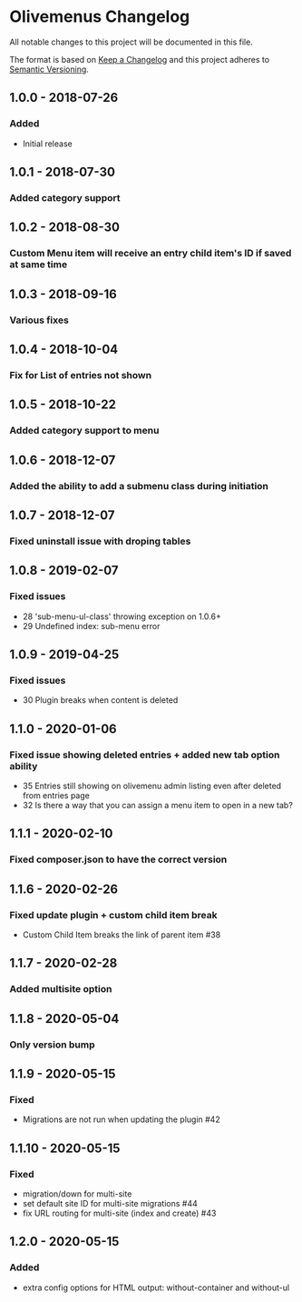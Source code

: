 # Olivemenus Changelog

All notable changes to this project will be documented in this file.

The format is based on [Keep a Changelog](http://keepachangelog.com/) and this project adheres to [Semantic Versioning](http://semver.org/).

## 1.0.0 - 2018-07-26
### Added
- Initial release

## 1.0.1 - 2018-07-30
### Added category support


## 1.0.2 - 2018-08-30
### Custom Menu item will receive an entry child item's ID if saved at same time

## 1.0.3 - 2018-09-16
### Various fixes

## 1.0.4 - 2018-10-04
### Fix for List of entries not shown

## 1.0.5 - 2018-10-22
### Added category support to menu

## 1.0.6 - 2018-12-07
### Added the ability to add a submenu class during initiation

## 1.0.7 - 2018-12-07
### Fixed uninstall issue with droping tables

## 1.0.8 - 2019-02-07
### Fixed issues
- 28 'sub-menu-ul-class' throwing exception on 1.0.6+
- 29 Undefined index: sub-menu error

## 1.0.9 - 2019-04-25
### Fixed issues
- 30 Plugin breaks when content is deleted

## 1.1.0 - 2020-01-06
### Fixed issue showing deleted entries + added new tab option ability
- 35 Entries still showing on olivemenu admin listing even after deleted from entries page
- 32 Is there a way that you can assign a menu item to open in a new tab?

## 1.1.1 - 2020-02-10
### Fixed composer.json to have the correct version

## 1.1.6 - 2020-02-26
### Fixed update plugin + custom child item break
- Custom Child Item breaks the link of parent item #38

## 1.1.7 - 2020-02-28
### Added multisite option

## 1.1.8 - 2020-05-04
### Only version bump

## 1.1.9 - 2020-05-15
### Fixed
- Migrations are not run when updating the plugin #42

## 1.1.10 - 2020-05-15
### Fixed 
- migration/down for multi-site
- set default site ID for multi-site migrations #44
- fix URL routing for multi-site (index and create) #43

## 1.2.0 - 2020-05-15
### Added 
- extra config options for HTML output: without-container and without-ul
